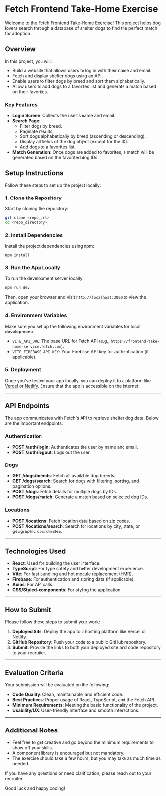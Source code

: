 
# Fetch Frontend Take-Home Exercise

Welcome to the Fetch Frontend Take-Home Exercise! This project helps dog lovers search through a database of shelter dogs to find the perfect match for adoption.

## Overview

In this project, you will:

- Build a website that allows users to log in with their name and email.
- Fetch and display shelter dogs using an API.
- Enable users to filter dogs by breed and sort them alphabetically.
- Allow users to add dogs to a favorites list and generate a match based on their favorites.

### Key Features

- **Login Screen**: Collects the user's name and email.
- **Search Page**:
  - Filter dogs by breed.
  - Paginate results.
  - Sort dogs alphabetically by breed (ascending or descending).
  - Display all fields of the dog object (except for the ID).
  - Add dogs to a favorites list.
- **Match Generation**: Once dogs are added to favorites, a match will be generated based on the favorited dog IDs.

## Setup Instructions

Follow these steps to set up the project locally:

### 1. Clone the Repository

Start by cloning the repository:

```bash
git clone <repo_url>
cd <repo_directory>
```

### 2. Install Dependencies

Install the project dependencies using npm:

```bash
npm install
```

### 3. Run the App Locally

To run the development server locally:

```bash
npm run dev
```

Then, open your browser and visit `http://localhost:3000` to view the application.

### 4. Environment Variables

Make sure you set up the following environment variables for local development:

- `VITE_API_URL`: The base URL for Fetch API (e.g., `https://frontend-take-home-service.fetch.com`).
- `VITE_FIREBASE_API_KEY`: Your Firebase API key for authentication (if applicable).

### 5. Deployment

Once you’ve tested your app locally, you can deploy it to a platform like [Vercel](https://vercel.com/) or [Netlify](https://www.netlify.com/). Ensure that the app is accessible on the internet.

---

## API Endpoints

The app communicates with Fetch's API to retrieve shelter dog data. Below are the important endpoints:

### Authentication

- **POST /auth/login**: Authenticates the user by name and email.
- **POST /auth/logout**: Logs out the user.

### Dogs

- **GET /dogs/breeds**: Fetch all available dog breeds.
- **GET /dogs/search**: Search for dogs with filtering, sorting, and pagination options.
- **POST /dogs**: Fetch details for multiple dogs by IDs.
- **POST /dogs/match**: Generate a match based on selected dog IDs.

### Locations

- **POST /locations**: Fetch location data based on zip codes.
- **POST /locations/search**: Search for locations by city, state, or geographic coordinates.

---

## Technologies Used

- **React**: Used for building the user interface.
- **TypeScript**: For type safety and better development experience.
- **Vite**: For fast bundling and hot module replacement (HMR).
- **Firebase**: For authentication and storing data (if applicable).
- **Axios**: For API calls.
- **CSS/Styled-components**: For styling the application.

---

## How to Submit

Please follow these steps to submit your work:

1. **Deployed Site**: Deploy the app to a hosting platform like Vercel or Netlify.
2. **GitHub Repository**: Push your code to a public GitHub repository.
3. **Submit**: Provide the links to both your deployed site and code repository to your recruiter.

---

## Evaluation Criteria

Your submission will be evaluated on the following:

- **Code Quality**: Clean, maintainable, and efficient code.
- **Best Practices**: Proper usage of React, TypeScript, and the Fetch API.
- **Minimum Requirements**: Meeting the basic functionality of the project.
- **Usability/UX**: User-friendly interface and smooth interactions.

---

## Additional Notes

- Feel free to get creative and go beyond the minimum requirements to show off your skills.
- A component library is encouraged but not mandatory.
- The exercise should take a few hours, but you may take as much time as needed.

If you have any questions or need clarification, please reach out to your recruiter.

Good luck and happy coding!
